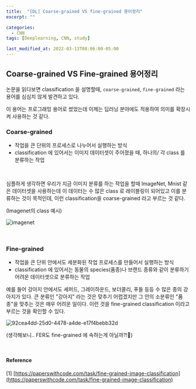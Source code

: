 ```yaml
---
title:  "[DL] Coarse-grained VS fine-grained 용어정리"
excerpt: ""

categories:
  - CNN
tags: [Deeplearning, CNN, study]

last_modified_at: 2022-03-13T08:06:00-05:00
---
```


## Coarse-grained VS Fine-grained 용어정리

논문을 읽다보면 classification 을 설명할때, `coarse-grained`, `fine-grained` 라는 용어를 심심치 않게 발견하고 있다.

이 용어는 프로그래밍 용어로 썼었는데 이제는 딥러닝 분야에도 적용하여 의미를 확장시켜 사용하는 것 같다.


### Coarse-grained

- 작업을 큰 단위의 프로세스로 나누어서 실행하는 방식
- classification 에 있어서는 이미지 데이터셋이 주어졌을 때, 하나의/ 각 class 를 분류하는 작업

<br>

심플하게 생각하면 우리가 지금 이미지 분류를 하는 작업을 할때 ImageNet, Mnist 같은 데이터셋을 사용하는데 이 데이터는 수 많은 class 로 레이블링이 되어있고 이를 분류하는 것이 목적인데, 이런 classification을 coarse-grained 라고 부르는 것 같다.

(Imagenet의 class 예시)

![imagenet](https://user-images.githubusercontent.com/53431568/158095004-92e82ad0-5571-4387-b048-6049ac773a46.png)

<br>

### Fine-grained 

- 작업을 큰 단위 안에서도 세분화된 작업 프로세스를 만들어서 실행하는 방식
- classification 에 있어서는 동물의 species(품종)나 브랜드 종류와 같이 분류하기 어려운 데이터셋으로 분류하는 작업

예를 들어 강아지 안에서도 셰퍼드, 그레이하운드, 보더콜리, 푸들 등등 수 많은 종의 강아지가 있다. 큰 분류인 "강아지" 라는 것은 맞추기 어렵겠지만 그 안의 소분류인 "품종"을 맞추는 것은 매우 어려운 일이다. 이런 것을 fine-grained classification 이라고 부르는 것을 확인할 수 있다. 

![92cea4dd-25d0-4478-a4de-e17f4bebb32d](https://user-images.githubusercontent.com/53431568/158095956-643249bd-8cc2-467a-b3df-b46b21a88352.jpg)


(생각해보니.. FER도 fine-grained 에 속하는게 아닐까?!🤭)

<br>

#### Reference

[1] [https://paperswithcode.com/task/fine-grained-image-classification](https://paperswithcode.com/task/fine-grained-image-classification)

